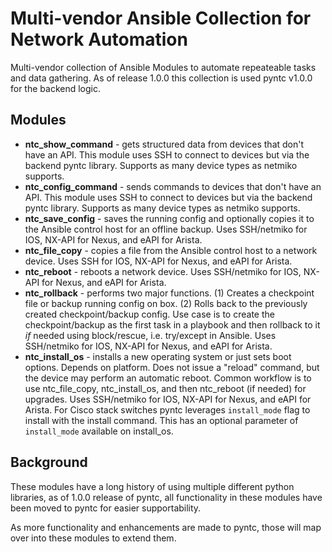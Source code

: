 
# Multi-vendor Ansible Collection for Network Automation

Multi-vendor collection of Ansible Modules to automate repeateable tasks and data gathering. As of release 1.0.0 this collection is used pyntc v1.0.0 for the backend logic.

## Modules

  * **ntc_show_command** - gets structured data from devices that don't have an API.  This module uses SSH to connect to devices but via the backend pyntc library.  Supports as many device types as netmiko supports.
  * **ntc_config_command** - sends commands to devices that don't have an API.  This module uses SSH to connect to devices but via the backend pyntc library.  Supports as many device types as netmiko supports.
  * **ntc_save_config** - saves the running config and optionally copies it to the Ansible control host for an offline backup.  Uses SSH/netmiko for IOS, NX-API for Nexus, and eAPI for Arista.
  * **ntc_file_copy** - copies a file from the Ansible control host to a network device. Uses SSH for IOS, NX-API for Nexus, and eAPI for Arista.
  * **ntc_reboot** - reboots a network device. Uses SSH/netmiko for IOS, NX-API for Nexus, and eAPI for Arista.
  * **ntc_rollback** - performs two major functions.  (1) Creates a checkpoint file or backup running config on box. (2) Rolls back to the previously created checkpoint/backup config.  Use case is to create the checkpoint/backup as the first task in a playbook and then rollback to it _if_ needed using block/rescue, i.e. try/except in Ansible. Uses SSH/netmiko for IOS, NX-API for Nexus, and eAPI for Arista.
  * **ntc_install_os** - installs a new operating system or just sets boot options.  Depends on platform.  Does not issue a "reload" command, but the device may perform an automatic reboot.  Common workflow is to use ntc_file_copy, ntc_install_os, and then ntc_reboot (if needed) for upgrades.  Uses SSH/netmiko for IOS, NX-API for Nexus, and eAPI for Arista. For Cisco stack switches pyntc leverages `install_mode` flag to install with the install command. This has an optional parameter of `install_mode` available on install_os.


## Background

These modules have a long history of using multiple different python libraries, as of 1.0.0 release of pyntc, all functionality in these modules have been moved to pyntc for easier supportability.

As more functionality and enhancements are made to pyntc, those will map over into these modules to extend them.
